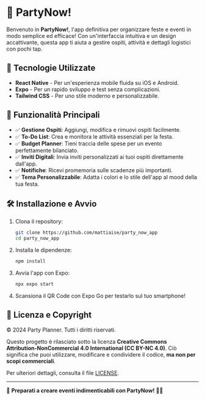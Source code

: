 # 🎉 PartyNow!

Benvenuto in **PartyNow!**, l'app definitiva per organizzare feste e eventi in modo semplice ed efficace! Con un'interfaccia intuitiva e un design accattivante, questa app ti aiuta a gestire ospiti, attività e dettagli logistici con pochi tap.

## 🚀 Tecnologie Utilizzate

- **React Native** - Per un'esperienza mobile fluida su iOS e Android.
- **Expo** - Per un rapido sviluppo e test senza complicazioni.
- **Tailwind CSS** - Per uno stile moderno e personalizzabile.

## 📌 Funzionalità Principali

- ✅ **Gestione Ospiti**: Aggiungi, modifica e rimuovi ospiti facilmente.
- ✅ **To-Do List**: Crea e monitora le attività essenziali per la festa.
- ✅ **Budget Planner**: Tieni traccia delle spese per un evento perfettamente bilanciato.
- ✅ **Inviti Digitali**: Invia inviti personalizzati ai tuoi ospiti direttamente dall'app.
- ✅ **Notifiche**: Ricevi promemoria sulle scadenze più importanti.
- ✅ **Tema Personalizzabile**: Adatta i colori e lo stile dell'app al mood della tua festa.

## 🛠 Installazione e Avvio

1. Clona il repository:
   ```sh
   git clone https://github.com/mattiaise/party_now_app
   cd party_now_app
   ```
2. Installa le dipendenze:
   ```sh
   npm install
   ```
3. Avvia l'app con Expo:
   ```sh
   npx expo start
   ```
4. Scansiona il QR Code con Expo Go per testarlo sul tuo smartphone!

## 📜 Licenza e Copyright

© 2024 Party Planner. Tutti i diritti riservati.

Questo progetto è rilasciato sotto la licenza **Creative Commons Attribution-NonCommercial 4.0 International (CC BY-NC 4.0)**. Ciò significa che puoi utilizzare, modificare e condividere il codice, **ma non per scopi commerciali**.

Per ulteriori dettagli, consulta il file [LICENSE](./LICENSE).

---

🚀 **Preparati a creare eventi indimenticabili con PartyNow!** 🎊🥳